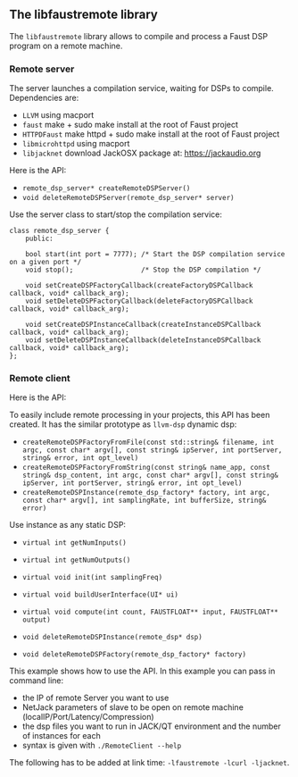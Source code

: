 
## The libfaustremote library

The `libfaustremote` library allows to compile and process a Faust DSP program on a remote machine.

### Remote server 

The server launches a compilation service, waiting for DSPs to compile. Dependencies are:        
* `LLVM` using macport
* `faust` make + sudo make install at the root of Faust project
* `HTTPDFaust` make httpd + sudo make install at the root of Faust project
* `libmicrohttpd` using macport
* `libjacknet` download JackOSX package at: https://jackaudio.org

Here is the API:

* `remote_dsp_server* createRemoteDSPServer()`
* `void deleteRemoteDSPServer(remote_dsp_server* server)`

Use the server class to start/stop the compilation service:

```
class remote_dsp_server {
    public: 

    bool start(int port = 7777); /* Start the DSP compilation service on a given port */
    void stop();                 /* Stop the DSP compilation */

    void setCreateDSPFactoryCallback(createFactoryDSPCallback callback, void* callback_arg);
    void setDeleteDSPFactoryCallback(deleteFactoryDSPCallback callback, void* callback_arg);

    void setCreateDSPInstanceCallback(createInstanceDSPCallback callback, void* callback_arg);
    void setDeleteDSPInstanceCallback(deleteInstanceDSPCallback callback, void* callback_arg);
};
```

### Remote client 

Here is the API:

To easily include remote processing in your projects, this API has been created. It has the similar prototype as `llvm-dsp` dynamic dsp:

* `createRemoteDSPFactoryFromFile(const std::string& filename, int argc, const char* argv[], const string& ipServer, int portServer, string& error, int opt_level)`
* `createRemoteDSPFactoryFromString(const string& name_app, const string& dsp_content, int argc, const char* argv[], const string& ipServer, int portServer, string& error, int opt_level)`
* `createRemoteDSPInstance(remote_dsp_factory* factory, int argc, const char* argv[], int samplingRate, int bufferSize, string& error)`

Use instance as any static DSP:

* `virtual int getNumInputs()`
* `virtual int getNumOutputs()`
* `virtual void init(int samplingFreq)`
* `virtual void buildUserInterface(UI* ui)`
* `virtual void compute(int count, FAUSTFLOAT** input, FAUSTFLOAT** output)`

* `void deleteRemoteDSPInstance(remote_dsp* dsp)`
* `void deleteRemoteDSPFactory(remote_dsp_factory* factory)`

This example shows how to use the API. In this example you can pass in command line:

* the IP of remote Server you want to use
* NetJack parameters of slave to be open on remote machine (localIP/Port/Latency/Compression)
* the dsp files you want to run in JACK/QT environment and the number of instances for each
* syntax is given with `./RemoteClient --help`

The following has to be added at link time: `-lfaustremote -lcurl -ljacknet`.
